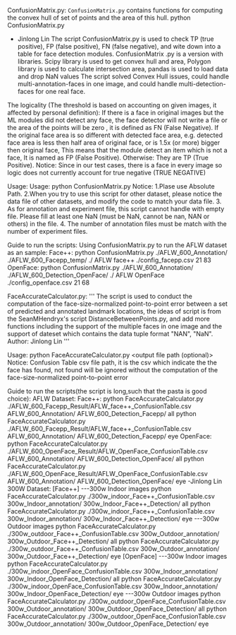 ConfusionMatrix.py:
`ConfusionMatrix.py` contains functions for computing the convex hull of set of points and the area of this hull.
python ConfusionMatrix.py <annotation directory> <detection directory> <output current folder> <dataset name> <software model> <point match schema> <two type points>
  - Jinlong Lin
The script ConfusionMatrix.py is used to check TP (true positive), FP (false positive), FN (false negative), and wite down into a table for face detection modules.
ConfusionMatrix .py is a version with libraries. Scipy library is used to get convex hull and area, Polygon library is used to calculate intersection area, pandas is used to load data and drop NaN values
The script solved Convex Hull issues, could handle multi-annotation-faces in one image, and could handle multi-detection-faces for one real face.

The logicality (The threshold is based on accounting on given images, it affected by personal definition):
    If there is a face in original images but the ML modules did not detect any face, the face detector will not write a file or the area of the points will be zero , it is defined as FN (False Negative).
    If the original face area is so different with detected face area, e.g. detected face area is less then half area of original face, or is 1.5x (or more) bigger then original face, This means that the module detect an item which is not a face, It is named as FP (False Positive).
   Otherwise: They are TP (True Positive).
    Notice:
    Since in our test cases, there is a face in every image so logic does not currently account for true negative (TRUE NEGATIVE)

Usage:
    Usage: python ConfusionMatrix.py <annotation file path> <experiment file path> <output file path> <dataset name> <ML modle name>
    Notice:
        1.Plase use Absolute Path.
        2.When you try to use this script for other dataset, please notice the data file of other datasets, and modify the code to match your data file.
        3. As for annotation and experiment file, this script cannot handle with empty file. Please fill at least one NaN (must be NaN, cannot be nan, NAN or others) in the file.
        4. The number of annotation files must be match with the number of experiment files.
    
 Guide to run the scripts:
  Using ConfusionMatrix.py to run the AFLW dataset as an sample:
  Face++:
  python ConfusionMatrix.py ./AFLW_600_Annotation/ ./AFLW_600_Facepp_temp/ ./ AFLW face++ ./config_facepp.csv 21 83
  OpenFace:
  python ConfusionMatrix.py ./AFLW_600_Annotation/ ./AFLW_600_Detection_OpenFace/ ./ AFLW OpenFace ./config_openface.csv 21 68






FaceAccurateCalculator.py:
'''
    The script is used to conduct the computation of the face-size-normalized point-to-point error between a set of predicted and annotated landmark locations, the ideas of script is from the SeanMHendryx's script  DistanceBetweenPoints.py, 
    and add more functions including the support of the multiple faces in one image and the support of dateset which contains the data tuple format "NAN", "NaN".
    Author: Jinlong Lin
'''

Usage:
  python FaceAccurateCalculator.py <Confusion Table csv file path> <annotation directory> <detection directory> <eye or all> <output file path (optional)>
Notice:
Confusion Table csv file path, it is the csv which indicate the the face has found, not found will be ignored without the computation of the face-size-normalized point-to-point error 
    
Guide to run the scripts(the script is long,such that the pasta is good choice):
AFLW Dataset:
  Face++:
  python FaceAccurateCalculator.py ./AFLW_600_Facepp_Result/AFLW_face++_ConfusionTable.csv AFLW_600_Annotation/ AFLW_600_Detection_Facepp/ all
  python FaceAccurateCalculator.py ./AFLW_600_Facepp_Result/AFLW_face++_ConfusionTable.csv AFLW_600_Annotation/ AFLW_600_Detection_Facepp/ eye
  OpenFace:
  python FaceAccurateCalculator.py ./AFLW_600_OpenFace_Result/AFLW_OpenFace_ConfusionTable.csv AFLW_600_Annotation/ AFLW_600_Detection_OpenFace/ all
  python FaceAccurateCalculator.py ./AFLW_600_OpenFace_Result/AFLW_OpenFace_ConfusionTable.csv AFLW_600_Annotation/ AFLW_600_Detection_OpenFace/ eye
  -Jinlong Lin
300W Dataset:
  [Face++]
  ---300w Indoor images
  python FaceAccurateCalculator.py ./300w_indoor_Face++_ConfusionTable.csv 300w_Indoor_annotation/ 300w_Indoor_Face++_Detection/ all
  python FaceAccurateCalculator.py ./300w_indoor_Face++_ConfusionTable.csv 300w_Indoor_annotation/ 300w_Indoor_Face++_Detection/ eye
  ---300w Outdoor images
  python FaceAccurateCalculator.py ./300w_outdoor_Face++_ConfusionTable.csv 300w_Outdoor_annotation/ 300w_Outdoor_Face++_Detection/ all
  python FaceAccurateCalculator.py ./300w_outdoor_Face++_ConfusionTable.csv 300w_Outdoor_annotation/ 300w_Outdoor_Face++_Detection/ eye
  [OpenFace]
  ---300w Indoor images
  python FaceAccurateCalculator.py ./300w_indoor_OpenFace_ConfusionTable.csv 300w_Indoor_annotation/ 300w_Indoor_OpenFace_Detection/ all
  python FaceAccurateCalculator.py ./300w_indoor_OpenFace_ConfusionTable.csv 300w_Indoor_annotation/ 300w_Indoor_OpenFace_Detection/ eye
  ---300w Outdoor images
  python FaceAccurateCalculator.py ./300w_outdoor_OpenFace_ConfusionTable.csv 300w_Outdoor_annotation/ 300w_Outdoor_OpenFace_Detection/ all
  python FaceAccurateCalculator.py ./300w_outdoor_OpenFace_ConfusionTable.csv 300w_Outdoor_annotation/ 300w_Outdoor_OpenFace_Detection/ eye
